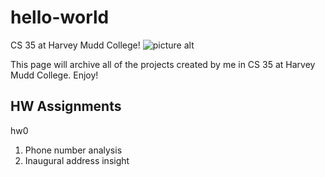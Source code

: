 # hello-world
CS 35 at Harvey Mudd College!
![picture alt](https://www.hmc.edu/wp-content/themes/hmc-core-2/images/default-facebook-thumbnail.png)

This page will archive all of the projects created by me in CS 35 at Harvey Mudd College. Enjoy!

## HW Assignments ##
hw0
  1. Phone number analysis
  2. Inaugural address insight
